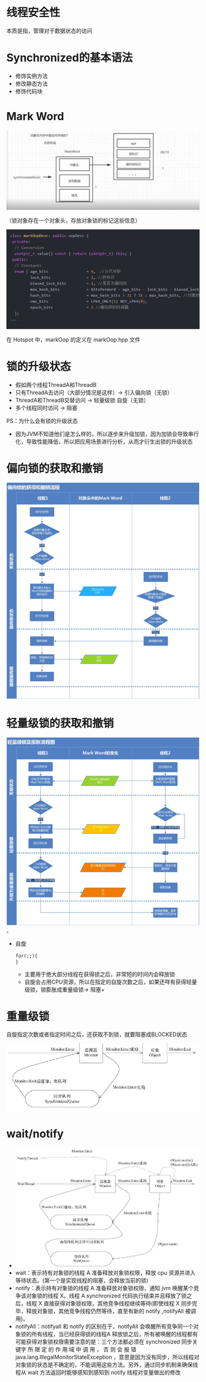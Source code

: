 # 线程安全性

本质是指，管理对于数据状态的访问

# Synchronized的基本语法

- 修饰实例方法
- 修改静态方法
- 修饰代码块

# Mark Word

![image.png](./assets/1662976907247-image.png)

（锁对象存在一个对象头，存放对象锁的标记这些信息）

![image.png](./assets/1662975137204-image.png)

在 Hotspot 中，markOop 的定义在 markOop.hpp 文件

# 锁的升级状态

- 假如两个线程ThreadA和ThreadB
- 只有ThreadA去访问（大部分情况是这样）-> 引入偏向锁（无锁）
- ThreadA和ThreadB交替访问 -> 轻量级锁 自旋（无锁）
- 多个线程同时访问 -> 阻塞

PS：为什么会有锁的升级状态

- 因为JVM不知道他们是怎么样的，所以逐步来升级加锁，因为加锁会导致串行化，导致性能降低，所以把应用场景进行分析，从而才衍生出锁的升级状态

# 偏向锁的获取和撤销

![.png](./assets/%E5%81%8F%E5%90%91%E9%94%81.png)

# 轻量级锁的获取和撤销

![.png](./assets/%E8%BD%BB%E9%87%8F%E7%BA%A7%E9%94%81.png)、

- 自旋

  ```
  for(;;){
  }
  ```

  - 主要用于绝大部分线程在获得锁之后，非常短的时间内会释放锁
  - 自旋会占用CPU资源，所以在指定的自旋次数之后，如果还咩有获得轻量级锁，锁膨胀成重量级锁-> 阻塞+

# 重量级锁

自旋指定次数或者指定时间之后，还获取不到锁，就要阻塞成BLOCKED状态

![image.png](./assets/1662978793825-image.png)

# wait/notify

- ![image.png](./assets/1662979318216-image.png)
- wait：表示持有对象锁的线程 A 准备释放对象锁权限，释放 cpu 资源并进入等待状态。(第一个是实现线程的阻塞，会释放当前的锁)
- notify：表示持有对象锁的线程 A 准备释放对象锁权限，通知 jvm 唤醒某个竞争该对象锁的线程 X。线程 A synchronized 代码执行结束并且释放了锁之后，线程 X 直接获得对象锁权限，其他竞争线程继续等待(即使线程 X 同步完毕，释放对象锁，其他竞争线程仍然等待，直至有新的 notify ,notifyAll 被调用)。
- notifyAll：notifyall 和 notify 的区别在于，notifyAll 会唤醒所有竞争同一个对象锁的所有线程，当已经获得锁的线程A 释放锁之后，所有被唤醒的线程都有可能获得对象锁权限需要注意的是：三个方法都必须在 synchronized 同步关键字 所 限 定 的 作 用 域 中 调 用 ， 否 则 会 报 错
  java.lang.IllegalMonitorStateException ，意思是因为没有同步，所以线程对对象锁的状态是不确定的，不能调用这些方法。另外，通过同步机制来确保线程从 wait 方法返回时能够感知到感知到 notify 线程对变量做出的修改
